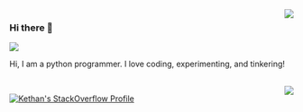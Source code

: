 <img align="right" src="https://github-readme-stats.vercel.app/api?count_private=true&username=kethan1&show_icons=true&hide_title=true&theme=dark" />

### Hi there 👋

![](https://komarev.com/ghpvc/?username=kethan1&color=blue)

Hi, I am a python programmer. I love coding, experimenting, and tinkering!


<!--
**kethan1/kethan1** is a ✨ _special_ ✨ repository because its `README.md` (this file) appears on your GitHub profile.

Here are some ideas to get you started:

- 🔭 I’m currently working on ...
- 🌱 I’m currently learning ...
- 👯 I’m looking to collaborate on ...
- 🤔 I’m looking for help with ...
- 💬 Ask me about ...
- 📫 How to reach me: ...
- 😄 Pronouns: ...
- ⚡ Fun fact: ...
-->
<br>
<img align="right" src="https://github-readme-stats.vercel.app/api/top-langs/?username=kethan1&layout=compact" />

[![Kethan's StackOverflow Profile](https://github-readme-stackoverflow.vercel.app/?userID=13710015&theme=dark)](https://stackoverflow.com/users/13710015/ketzoomer)
